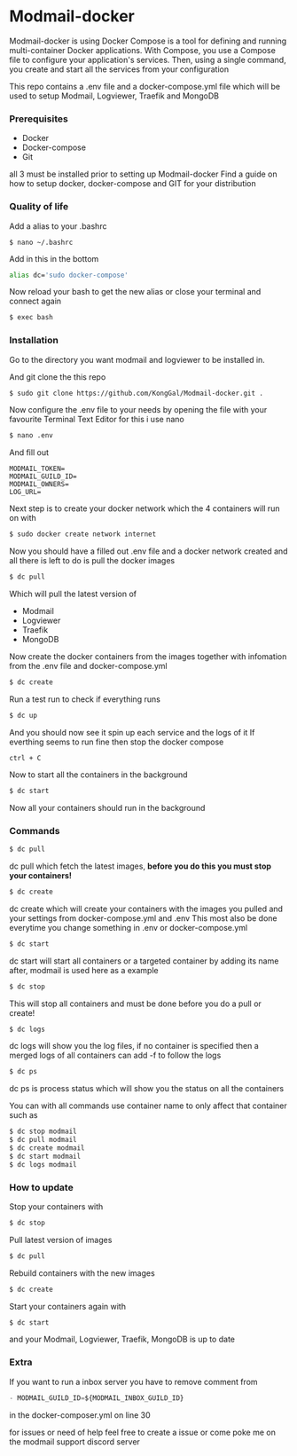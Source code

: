 # Modmail-docker


Modmail-docker is using Docker Compose is a tool for defining and running multi-container Docker applications. With Compose, you use a Compose file to configure your application's services. Then, using a single command, you create and start all the services from your configuration

This repo contains a .env file and a docker-compose.yml file which will be used to setup Modmail, Logviewer, Traefik and MongoDB

### Prerequisites

  - Docker
  - Docker-compose
  - Git

all 3 must be installed prior to setting up Modmail-docker
Find a guide on how to setup docker, docker-compose and GIT for your distribution 

### Quality of life
Add a alias to your .bashrc

```
$ nano ~/.bashrc
```
Add in this in the bottom
```sh
alias dc='sudo docker-compose'
```
Now reload your bash to get the new alias or close your terminal and connect again
```sh
$ exec bash
```

### Installation

Go to the directory you want modmail and logviewer to be installed in.

And git clone the this repo

```sh
$ sudo git clone https://github.com/KongGal/Modmail-docker.git .
```

Now configure the .env file to your needs by opening the file with your favourite Terminal Text Editor for this i use nano

```sh
$ nano .env
```
And fill out
```code
MODMAIL_TOKEN=
MODMAIL_GUILD_ID=
MODMAIL_OWNERS=
LOG_URL=
``` 
Next step is to create your docker network which the 4 containers will run on with 

```sh
$ sudo docker create network internet
```
Now you should have a filled out .env file and a docker network created and all there is left to do is pull the docker images
```sh
$ dc pull
```
Which will pull the latest version of
  - Modmail
  - Logviewer
  - Traefik
  - MongoDB

Now create the docker containers from the images together with infomation from the .env file and docker-compose.yml
```sh
$ dc create
```

Run a test run to check if everything runs

```sh
$ dc up
```
And you should now see it spin up each service and the logs of it
If everthing seems to run fine then stop the docker compose
```
ctrl + C
```
Now to start all the containers in the background
```sh
$ dc start
```
Now all your containers should run in the background


### Commands

```sh
$ dc pull
```
dc pull which fetch the latest images, **before you do this you must stop your containers!**

```sh
$ dc create
```
dc create which will create your containers with the images you pulled and your settings from docker-compose.yml and .env
This most also be done everytime you change something in .env or docker-compose.yml

```sh
$ dc start
```
dc start will start all containers or a targeted container by adding its name after, modmail is used here as a example
```sh
$ dc stop
```
This will stop all containers and must be done before you do a pull or create!

```sh
$ dc logs
```
dc logs will show you the log files, if no container is specified then a merged logs of all containers can add -f to follow the logs

```sh
$ dc ps
```
dc ps is process status which will show you the status on all the containers

You can with all commands use container name to only affect that container such as
```sh
$ dc stop modmail
$ dc pull modmail
$ dc create modmail
$ dc start modmail
$ dc logs modmail
```


### How to update

Stop your containers with
```sh
$ dc stop
```
Pull latest version of images
```sh
$ dc pull
```
Rebuild containers with the new images
```sh
$ dc create
```
Start your containers again with
```sh
$ dc start
```
and your Modmail, Logviewer, Traefik, MongoDB is up to date

### Extra

If you want to run a inbox server you have to remove comment from 
```python
- MODMAIL_GUILD_ID=${MODMAIL_INBOX_GUILD_ID}
```
in the docker-composer.yml on line 30

for issues or need of help feel free to create a issue or come poke me on the modmail support discord server
